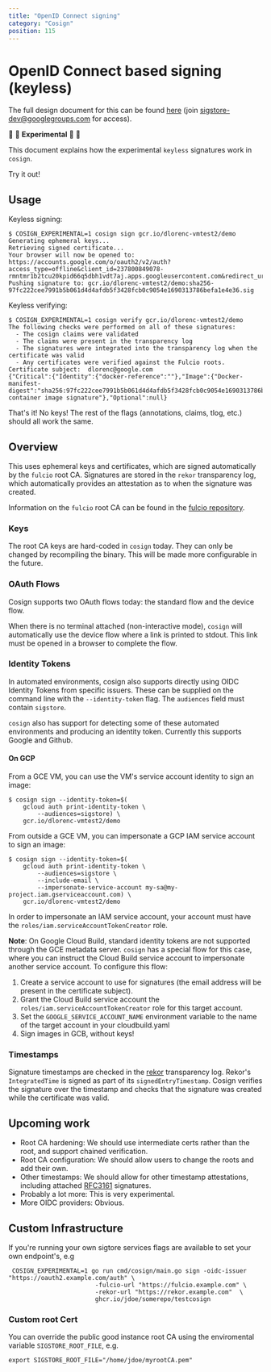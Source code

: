 ```yaml
---
title: "OpenID Connect signing"
category: "Cosign"
position: 115
---
```


# OpenID Connect based signing (keyless)

The full design document for this can be found [here](https://docs.google.com/document/d/189w4Fp1GEA1b2P633HyqTwtcWFNTu_Af4meolMa_1_8/edit?resourcekey=0-QoqNqcHXvSuPnMUdn8RGOQ#heading=h.2mtrw7byet02)
(join sigstore-dev@googlegroups.com for access).

🚨 🚨 **Experimental** 🚨 🚨

This document explains how the experimental `keyless` signatures work in `cosign`.

Try it out!

## Usage

Keyless signing:

```shell
$ COSIGN_EXPERIMENTAL=1 cosign sign gcr.io/dlorenc-vmtest2/demo
Generating ephemeral keys...
Retrieving signed certificate...
Your browser will now be opened to:
https://accounts.google.com/o/oauth2/v2/auth?access_type=offline&client_id=237800849078-rmntmr1b2tcu20kpid66q5dbh1vdt7aj.apps.googleusercontent.com&redirect_uri=http%3A%2F%2F127.0.0.1%3A5556%2Fauth%2Fgoogle%2Fcallback&response_type=code&scope=openid+email&state=8slZXeZhwKQofg%3D%3D
Pushing signature to: gcr.io/dlorenc-vmtest2/demo:sha256-97fc222cee7991b5b061d4d4afdb5f3428fcb0c9054e1690313786befa1e4e36.sig
```

Keyless verifying:

```shell
$ COSIGN_EXPERIMENTAL=1 cosign verify gcr.io/dlorenc-vmtest2/demo
The following checks were performed on all of these signatures:
  - The cosign claims were validated
  - The claims were present in the transparency log
  - The signatures were integrated into the transparency log when the certificate was valid
  - Any certificates were verified against the Fulcio roots.
Certificate subject:  dlorenc@google.com
{"Critical":{"Identity":{"docker-reference":""},"Image":{"Docker-manifest-digest":"sha256:97fc222cee7991b5b061d4d4afdb5f3428fcb0c9054e1690313786befa1e4e36"},"Type":"cosign container image signature"},"Optional":null}
```

That's it! No keys!
The rest of the flags (annotations, claims, tlog, etc.) should all work the same.

## Overview

This uses ephemeral keys and certificates, which are signed automatically by the `fulcio` root CA.
Signatures are stored in the `rekor` transparency log, which automatically provides an attestation
as to when the signature was created.

Information on the `fulcio` root CA can be found in the [fulcio repository](https://github.com/sigstore/fulcio).

### Keys

The root CA keys are hard-coded in `cosign` today.
They can only be changed by recompiling the binary.
This will be made more configurable in the future.

### OAuth Flows

Cosign supports two OAuth flows today: the standard flow and the device flow.

When there is no terminal attached (non-interactive mode), `cosign` will automatically use the device flow
where a link is printed to stdout.
This link must be opened in a browser to complete the flow.

### Identity Tokens

In automated environments, cosign also supports directly using OIDC Identity Tokens from specific issuers.
These can be supplied on the command line with the `--identity-token` flag.
The `audiences` field must contain `sigstore`.

`cosign` also has support for detecting some of these automated environments
and producing an identity token.  Currently this supports Google and Github.

#### On GCP

From a GCE VM, you can use the VM's service account identity to sign an image:

```shell
$ cosign sign --identity-token=$(
    gcloud auth print-identity-token \
        --audiences=sigstore) \
    gcr.io/dlorenc-vmtest2/demo
```

From outside a GCE VM, you can impersonate a GCP IAM service account to sign an image:

```shell
$ cosign sign --identity-token=$(
    gcloud auth print-identity-token \
        --audiences=sigstore \
        --include-email \
        --impersonate-service-account my-sa@my-project.iam.gserviceaccount.com) \
    gcr.io/dlorenc-vmtest2/demo
```

In order to impersonate an IAM service account, your account must have the
`roles/iam.serviceAccountTokenCreator` role.

**Note**: On Google Cloud Build, standard identity tokens are not supported through the GCE metadata server.
`cosign` has a special flow for this case, where you can instruct the Cloud Build service account to impersonate
another service account.
To configure this flow:

1. Create a service account to use for signatures (the email address will be present in the certificate subject).
2. Grant the Cloud Build service account the `roles/iam.serviceAccountTokenCreator` role for this target account.
3. Set the `GOOGLE_SERVICE_ACCOUNT_NAME` environment variable to the name of the target account in your cloudbuild.yaml
4. Sign images in GCB, without keys!

### Timestamps

Signature timestamps are checked in the [rekor](https://github.com/sigstore/rekor) transparency log. Rekor's `IntegratedTime` is signed as part of its `signedEntryTimestamp`. Cosign verifies the signature over the timestamp and checks that the signature was created while the certificate was valid.

## Upcoming work

* Root CA hardening: We should use intermediate certs rather than the root, and support chained verification.
* Root CA configuration: We should allow users to change the roots and add their own.
* Other timestamps: We should allow for other timestamp attestations, including attached [RFC3161](https://www.ietf.org/rfc/rfc3161.txt) signatures.
* Probably a lot more: This is very experimental.
* More OIDC providers: Obvious.

## Custom Infrastructure

If you're running your own sigtore services flags are available to set your own endpoint's, e.g

```
 COSIGN_EXPERIMENTAL=1 go run cmd/cosign/main.go sign -oidc-issuer "https://oauth2.example.com/auth" \
                        -fulcio-url "https://fulcio.example.com" \
                        -rekor-url "https://rekor.example.com"  \
                        ghcr.io/jdoe/somerepo/testcosign

```

### Custom root Cert

You can override the public good instance root CA using the enviromental variable `SIGSTORE_ROOT_FILE`, e.g.

```
export SIGSTORE_ROOT_FILE="/home/jdoe/myrootCA.pem"
```
